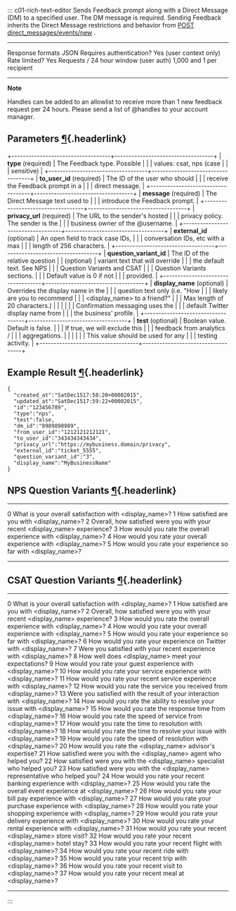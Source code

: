 <div>

::: c01-rich-text-editor
Sends Feedback prompt along with a Direct Message (DM) to a specified
user. The DM message is required. Sending Feedback inherits the Direct
Message restrictions and behavior from [POST
direct_messages/events/new](/en/docs/direct-messages/sending-and-receiving/api-reference/new-event)
.

  --------------------------------------- ---------------------------
  Response formats                        JSON
  Requires authentication?                Yes (user context only)
  Rate limited?                           Yes
  Requests / 24 hour window (user auth)   1,000 and 1 per recipient
  --------------------------------------- ---------------------------

**Note**

Handles can be added to an allowlist to receive more than 1 new feedback
request per 24 hours. Please send a list of \@handles to your account
manager.

## Parameters [¶](#parameters){.headerlink}

+-----------------------------------+-----------------------------------+
| **type** (required)               | The Feedback type. Possible       |
|                                   | values: csat, nps (case           |
|                                   | sensitive)                        |
+-----------------------------------+-----------------------------------+
| **to_user_id** (required)         | The ID of the user who should     |
|                                   | receive the Feedback prompt in a  |
|                                   | direct message.                   |
+-----------------------------------+-----------------------------------+
| **message** (required)            | The Direct Message text used to   |
|                                   | introduce the Feedback prompt.    |
+-----------------------------------+-----------------------------------+
| **privacy_url** (required)        | The URL to the sender's hosted    |
|                                   | privacy policy. The sender is the |
|                                   | business owner of the \@username. |
+-----------------------------------+-----------------------------------+
| **external_id** (optional)        | An open field to track case IDs,  |
|                                   | conversation IDs, etc with a max  |
|                                   | length of 256 characters.         |
+-----------------------------------+-----------------------------------+
| **question_variant_id**           | The ID of the relative question   |
| (optional)                        | variant text that will override   |
|                                   | the default text. See NPS         |
|                                   | Question Variants and CSAT        |
|                                   | Question Variants sections.       |
|                                   | Default value is 0 if not         |
|                                   | provided.                         |
+-----------------------------------+-----------------------------------+
| **display_name** (optional)       | Overrides the display name in the |
|                                   | question text only (i.e. \"How    |
|                                   | likely are you to recommend       |
|                                   | \<display_name\> to a friend?\"   |
|                                   | Max length of 20 characters.)     |
|                                   |                                   |
|                                   | Confirmation messaging uses the   |
|                                   | default Twitter display name from |
|                                   | the business' profile.            |
+-----------------------------------+-----------------------------------+
| **test** (optional)               | Boolean value. Default is false.  |
|                                   | If true, we will exclude this     |
|                                   | feedback from analytics /         |
|                                   | aggregations.                     |
|                                   |                                   |
|                                   | This value should be used for any |
|                                   | testing activity.                 |
+-----------------------------------+-----------------------------------+

## Example Result [¶](#example-result){.headerlink}

    {
      "created_at":"SatDec1517:58:20+00002015",
      "updated_at":"SatDec1517:59:22+00002015",
      "id":"123456789",
      "type":"nps",
      "test":false,
      "dm_id":"8989898989",
      "from_user_id":"1212121212121",
      "to_user_id":"343434343434",
      "privacy_url":"https://my­business.domain/privacy",
      "external_id":"ticket_5555",
      "question_variant_id":"3",
      "display_name":"MyBusinessName"
    }

## NPS Question Variants [¶](#nps-question-variants){.headerlink}

  --- -------------------------------------------------------------------------------
  0   What is your overall satisfaction with \<display_name\>?
  1   How satisfied are you with \<display_name\>?
  2   Overall, how satisfied were you with your recent \<display_name\> experience?
  3   How would you rate the overall experience with \<display_name\>?
  4   How would you rate your overall experience with \<display_name\>?
  5   How would you rate your experience so far with \<display_name\>?
  --- -------------------------------------------------------------------------------

## CSAT Question Variants [¶](#csat-question-variants){.headerlink}

  ---- ---------------------------------------------------------------------------------
  0    What is your overall satisfaction with \<display_name\>?
  1    How satisfied are you with \<display_name\>?
  2    Overall, how satisfied were you with your recent \<display_name\> experience?
  3    How would you rate the overall experience with \<display_name\>?
  4    How would you rate your overall experience with \<display_name\>?
  5    How would you rate your experience so far with \<display_name\>?
  6    How would you rate your experience on Twitter with \<display_name\>?
  7    Were you satisfied with your recent experience with \<display_name\>?
  8    How well does \<display_name\> meet your expectations?
  9    How would you rate your guest experience with \<display_name\>?
  10   How would you rate your service experience with \<display_name\>?
  11   How would you rate your recent service experience with \<display_name\>?
  12   How would you rate the service you received from \<display_name\>?
  13   Were you satisfied with the result of your interaction with \<display_name\>?
  14   How would you rate the ability to resolve your issue with \<display_name\>?
  15   How would you rate the response time from \<display_name\>?
  16   How would you rate the speed of service from \<display_name\>?
  17   How would you rate the time to resolution with \<display_name\>?
  18   How would you rate the time to resolve your issue with \<display_name\>?
  19   How would you rate the speed of resolution with \<display_name\>?
  20   How would you rate the \<display_name\> advisor\'s expertise?
  21   How satisfied were you with the \<display_name\> agent who helped you?
  22   How satisfied were you with the \<display_name\> specialist who helped you?
  23   How satisfied were you with the \<display_name\> representative who helped you?
  24   How would you rate your recent banking experience with \<display_name\>?
  25   How would you rate the overall event experience at \<display_name\>?
  26   How would you rate your bill pay experience with \<display_name\>?
  27   How would you rate your purchase experience with \<display_name\>?
  28   How would you rate your shopping experience with \<display_name\>?
  29   How would you rate your delivery experience with \<display_name\>?
  30   How would you rate your rental experience with \<display_name\>?
  31   How would you rate your recent \<display_name\> store visit?
  32   How would you rate your recent \<display_name\> hotel stay?
  33   How would you rate your recent flight with \<display_name\>?
  34   How would you rate your recent ride with \<display_name\>?
  35   How would you rate your recent trip with \<display_name\>?
  36   How would you rate your recent visit to \<display_name\>?
  37   How would you rate your recent meal at \<display_name\>?
  ---- ---------------------------------------------------------------------------------
:::

</div>

